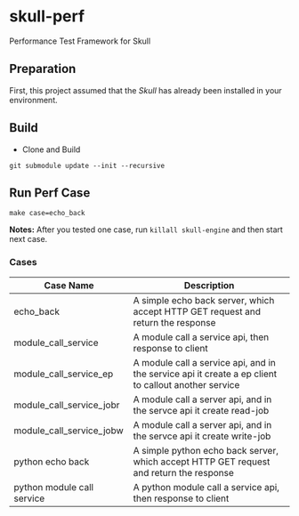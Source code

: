 # skull-perf
Performance Test Framework for Skull

## Preparation
First, this project assumed that the _Skull_ has already been installed in your environment.

## Build
* Clone and Build
```console
git submodule update --init --recursive
```

## Run Perf Case
```console
make case=echo_back
```
**Notes:** After you tested one case, run `killall skull-engine` and then start next case.

### Cases
Case Name                | Description
-------------------------|------------
echo_back                | A simple echo back server, which accept HTTP GET request and return the response
module_call_service      | A module call a service api, then response to client
module_call_service_ep   | A module call a service api, and in the service api it create a ep client to callout another service
module_call_service_jobr | A module call a server api, and in the servce api it create read-job
module_call_service_jobw | A module call a server api, and in the servce api it create write-job
python echo back         | A simple python echo back server, which accept HTTP GET request and return the response
python module call service | A python module call a service api, then response to client
